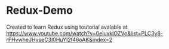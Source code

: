 # Redux-Demo
Created to learn Redux using toutorial avalable at https://www.youtube.com/watch?v=0eluxklOZVo&list=PLC3y8-rFHvwheJHvseC3I0HuYI2f46oAK&index=2
